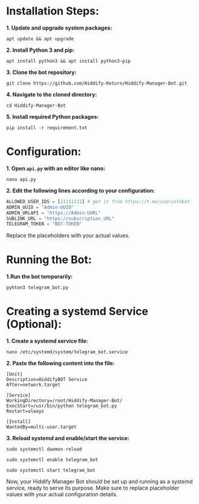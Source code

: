# Installation Steps:

<b>1. Update and upgrade system packages:</b>

`apt update && apt upgrade`

<b>2. Install Python 3 and pip:</b>

`apt install python3 && apt install python3-pip`

<b>3. Clone the bot repository:</b>

`git clone https://github.com/Hiddify-Return/Hiddify-Manager-Bot.git`

<b>4. Navigate to the cloned directory:</b>

`cd Hiddify-Manager-Bot`

<b>5. Install required Python packages:</b>

`pip install -r requirement.txt`

# Configuration:

<b>1. Open `api.py` with an editor like nano:</b>

`nano api.py`

<b>2. Edit the following lines according to your configuration:</b>

```python
ALLOWED_USER_IDS = [11111111] # get it from https://t.me/userinfobot
ADMIN_UUID = "Admin-UUID"
ADMIN_URLAPI = "https://Admin-UURL"
SUBLINK_URL = "https://subscription_URL"
TELEGRAM_TOKEN = "BOT-TOKEN"
```
Replace the placeholders with your actual values.

# Running the Bot:

<b>1.Run the bot temporarily:</b>

`pyhton3 telegram_bot.py`

# Creating a systemd Service (Optional):
<b>1. Create a systemd service file:</b>

`nano /etc/systemd/system/telegram_bot.service`

<b>2. Paste the following content into the file:</b>

```
[Unit]
Description=HiddifyBOT Service
After=network.target

[Service]
WorkingDirectory=/root/Hiddify-Manager-Bot/
ExecStart=/usr/bin/python telegram_bot.py
Restart=always

[Install]
WantedBy=multi-user.target
``` 
<b>3. Reload systemd and enable/start the service:</b>

`sudo systemctl daemon-reload`

`sudo systemctl enable telegram_bot`

`sudo systemctl start telegram_bot`

Now, your Hiddify Manager Bot should be set up and running as a systemd service, ready to serve its purpose. Make sure to replace placeholder values with your actual configuration details.
